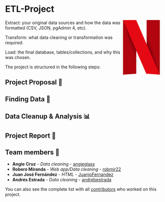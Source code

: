 # ETL-Project

<img src="https://github.com/JuanjoFernandez/ETL-project/blob/main/images/netflix_logo.png" align="right"
     alt="Netflix Logo" width="120" height="178">

Extract: your original data sources and how the data was formatted (CSV, JSON, pgAdmin 4, etc).


Transform: what data cleaning or transformation was required.


Load: the final database, tables/collections, and why this was chosen.


The project is structured in the following steps:

## Project Proposal 🎯

## Finding Data 🔎

## Data Cleanup & Analysis 📊

## Project Report 📑 



## Team members 👥

* **Angie Cruz** - *Data cleaning* - [angieglass](https://github.com/angieglass)
* **Robero Miranda** - *Web app/Data cleaning* - [robmir22](https://github.com/robmir22)
* **Juan José Fernández** - *HTML* - [JuanjoFernandez](https://github.com/JuanjoFernandez)
* **Andrés Estrada** - *Data cleaning* - [andrebestrada](https://github.com/andrebestrada)

You can also see the complete list with all [contributors](https://github.com/JuanjoFernandez/ETL-project/graphs/contributors) who worked on this project. 

